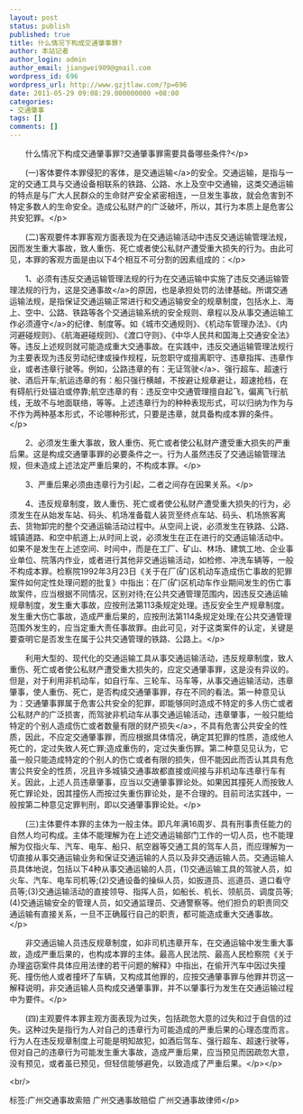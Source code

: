 ```yaml
---
layout: post
status: publish
published: true
title: 什么情况下构成交通肇事罪?
author: 本站记者
author_login: admin
author_email: jiangwei909@gmail.com
wordpress_id: 696
wordpress_url: http://www.gzjtlaw.com/?p=696
date: 2011-05-29 09:08:29.000000000 +08:00
categories:
- 交通肇事
tags: []
comments: []
---
```

<p><p>　　什么情况下构成交通肇事罪?交通肇事罪需要具备哪些条件?<&#47;p><p>　　(一)客体要件本罪侵犯的客体，是<a>交通运输<&#47;a>的安全。交通运输，是指与一定的交通工具与交通设备相联系的铁路、公路、水上及空中交通输，这类交通运输的特点是与广大人民群众的生命财产安全紧密相连，一旦发生事故，就会危害到不特定多数人的生命安全。造成公私财产的广泛破坏，所以，其行为本质上是危害公共安犯罪。<&#47;p><p>　　(二)客观要件本罪客观方面表现为在交通运输活动中违反交通运输管理法规，因而发生重大事故，致人重伤、死亡或者使公私财产遭受重大损失的行为。由此可见，本罪的客观方面是由以下4个相互不可分割的因素组成的：<&#47;p><p>　　1、必须有违反交通运输管理法规的行为在交通运输中实施了违反交通运输管理法规的行为，这是<a>交通事故<&#47;a>的原因，也是承担处罚的法律基础。所谓交通运输法规，是指保证交通运输正常进行和交通运输安全的规章制度，包括水上、海上、空中、公路、铁路等各个交通运输系统的安全规则、章程以及从事交通运输工作必须<a>遵守<&#47;a>的纪律、制度等。如《城市交通规则》、《机动车管理办法》、《内河避碰规则》、《航海避碰规则》、《渡口守则》、《中华人民共和国海上交通安全法》等。违反上述规则就可能造成重大交通事故。在实践中，违反交通运输管理法规行为主要表现为违反劳动纪律或操作规程，玩忽职守或擅离职守、违章指挥、违章作业，或者违章行驶等。例如，公路违章的有：无证<a>驾驶<&#47;a>、强行超车、超速行驶、酒后开车;航运违章的有：船只强行横越，不按避让规章避让，超速抢档，在有碍航行处锚泊或停靠;航空违章的有：违反空中交通管理擅自起飞，偏离飞行航线，无故不与地面联络，等等。上述违章行为的种种表现形式，可以归纳为作为与不作为两种基本形式，不论哪种形式，只要是违章，就具备构成本罪的条件。<&#47;p><p>　　2、必须发生重大事故，致人重伤、死亡或者使公私财产遭受重大损失的严重后果。这是构成交通肇事罪的必要条件之一。行为人虽然违反了交通运输管理法规，但未造成上述法定严重后果的，不构成本罪。<&#47;p><p>　　3、严重后果必须由违章行为引起，二者之间存在因果关系。<&#47;p><p>　　4、违反规章制度，致人重伤、死亡或者使公私财产遭受重大损失的行为，必须发生在从始发车站、码头、机场准备载人装货至终点车站、码头、机场旅客离去、货物卸完的整个交通运输活动过程中。从空间上说，必须发生在铁路、公路、城镇道路、和空中航道上;从时间上说，必须发生在正在进行的交通运输活动中。如果不是发生在上述空间、时间中，而是在工厂、矿山、林场、建筑工地、企业事业单位、院落内作业，或者进行其他非交通运输活动，如检修、冲洗车辆等，一般不构成本罪。检察院1992年3月23日《关于在厂(矿)区机动车造成伤亡事故的犯罪案件如何定性处理问题的批复》中指出：在厂(矿)区机动车作业期间发生的伤亡事故案件，应当根据不同情况，区别对待;在公共交通管理范围内，因违反交通运输规章制度，发生重大事故，应按刑法第113条规定处理。违反安全生产规章制度。发生重大伤亡事故，造成严重后果的，应按刑法第114条规定处理;在公共交通管理范围外发生的，应当定重大责任事故罪。由此可见，对于这类案件的认定，关键是要查明它是否发生在属于公共交通管理的铁路、公路上。<&#47;p><p>　　利用大型的、现代化的交通运输工具从事交通运输活动，违反规章制度，致人重伤、死亡或者使公私财产遭受重大损失的，应定交通肇事罪，这是没有异议的。但是，对于利用非机动车，如自行车、三轮车、马车等，从事交通运输活动，违章肇事，使人重伤、死亡，是否构成交通肇事罪，存在不同的看法。第一种意见认为：交通肇事罪属于危害公共安全的犯罪，即能够同时造成不特定的多人伤亡或者公私财产的广泛损害，而驾驶非机动车从事交通运输活动，违章肇事，一般只能给特定的个别人造成伤亡或者数量有限的<a>财产损失<&#47;a>，不具有危害公共安全的性质，因此，不应定交通肇事罪，而应根据具体情况，确定其犯罪的性质，造成他人死亡的，定过失致人死亡罪;造成重伤的，定过失重伤罪。第二种意见见认为，它虽一般只能造成特定的个别人的伤亡或者有限的损失，但不能因此而否认其具有危害公共安全的性质，况且许多城镇交通事故都直接或间接与非机动车违章行车有关。因此，上述人员违章肇事，应当以交通肇事罪论处。如果因其撞死人而按致人死亡罪论处，因其撞伤人而按过失重伤罪论处，是不合理的。目前司法实践中，一般按第二种意见定罪判刑，即以交通肇事罪论处。<&#47;p><p>　　(三)主体要件本罪的主体为一般主体。即凡年满16周岁、具有刑事责任能力的自然人均可构成。主体不能理解为在上述交通运输部门工作的一切人员，也不能理解为仅指火车、汽车、电车、船只、航空器等交通工具的驾车人员，而应理解为一切直接从事交通运输业务和保证交通运输的人员以及非交通运输人员。交通运输人员具体地说，包括以下4种从事交通运输的人员，(1)交通运输工具的驾驶人员，如火车、汽车、电车司机等;(2)交通设备的操纵人员，如扳道员、巡道员、道口看守员等;(3)交通运输活动的直接领导、指挥人员，如船长、机长、领航员、调度员等;(4)交通运输安全的管理人员，如交通监理员、交通警察等。他们担负的职责同交通运输有直接关系，一旦不正确履行自己的职责，都可能造成重大交通事故。<&#47;p><p>　　非交通运输人员违反规章制度，如非司机违章开车，在交通运输中发生重大事故，造成严重后果的，也构成本罪的主体。最高人民法院、最高人民检察院《关于办理盗窃案件具体应用法律的若干问题的解释》中指出，在偷开汽车中因过失撞死、撞伤他人或者撞坏了车辆，又构成其他罪的，应按交通肇事罪与他罪并罚这一解释说明，非交通运输人员构成交通肇事罪，并不以肇事行为发生在交通运输过程中为要件。<&#47;p><p>　　(四)主观要件本罪主观方面表现为过失，包括疏忽大意的过失和过于自信的过失。这种过失是指行为人对自己的违章行为可能造成的严重后果的心理态度而言。行为人在违反规章制度上可能是明知故犯，如酒后驾车、强行超车、超速行驶等，但对自己的违章行为可能发生重大事故，造成严重后果，应当预见而因疏忽大意，没有预见，或者虽已预见，但轻信能够避免，以致造成了严重后果。<&#47;p><&#47;p><br&#47;><p>标签:广州交通事故索赔 广州交通事故赔偿 广州交通事故律师<&#47;p>

